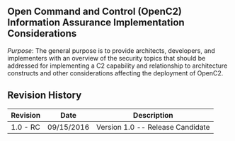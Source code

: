 ## Open Command and Control (OpenC2) Information Assurance Implementation Considerations

_Purpose_: The general purpose is to provide architects, developers, and implementers with an overview of the security topics that should be addressed for implementing a C2 capability and relationship to architecture constructs and other considerations affecting the deployment of OpenC2.

## Revision History

Revision | Date | Description
---------|------|------------
1.0 - RC | 09/15/2016 | Version 1.0 -- Release Candidate
